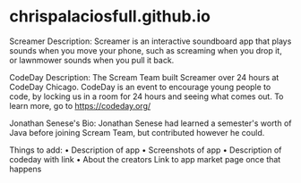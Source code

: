 # chrispalaciosfull.github.io

Screamer Description:
Screamer is an interactive soundboard app that plays sounds when you move your phone, such as screaming when you drop it, or lawnmower sounds when you pull it back. 

CodeDay Description:
The Scream Team built Screamer over 24 hours at CodeDay Chicago. CodeDay is an event to encourage young people to code, by locking us in a room for 24 hours and seeing what comes out. To learn more, go to https://codeday.org/

Jonathan  Senese's Bio:
Jonathan Senese had learned a semester's worth of Java before joining Scream Team, but contributed however he could.

Things to add:
	• Description  of app
	• Screenshots of app
	• Description of codeday with link
	• About the creators
Link to app market page once that happens
